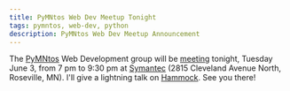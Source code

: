 ```yaml
---
title: PyMNtos Web Dev Meetup Tonight
tags: pymntos, web-dev, python
description: PyMNtos Web Dev Meetup Announcement
---
```


The [PyMNtos](http://python.mn) Web Development group will be [meeting](http://www.meetup.com/PyMNtos-Twin-Cities-Python-User-Group/events/182901522/) tonight, Tuesday June 3, from 7 pm to 9:30 pm at [Symantec](https://www.symantec.com/) (2815 Cleveland Avenue North, Roseville, MN). I'll give a lightning talk on [Hammock](https://github.com/kadirpekel/hammock). See you there!
